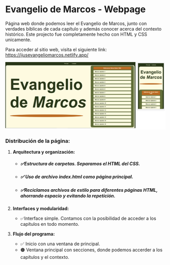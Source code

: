 # Evangelio de Marcos - Webpage

Página web donde podemos leer el Evangelio de Marcos, junto con verdades bíblicas de cada capítulo y además conocer acerca del contexto histórico. Este projecto fue completamente hecho con HTML y CSS unicamente.

Para acceder al sitio web, visita el siguiente link: https://ijusevangeliomarcos.netlify.app/

![alt text](https://github.com/dianAnton/gospel-of-mark-web-project/blob/main/screens.png?raw=true)

### Distribución de la página:

1.  **Arquitectura y organización:**
    
    -   ##### ✅Estructura de carpetas. Separamos el HTML del CSS.
    -  ##### ✅ Uso de archivo index.html como página principal.
    -   ##### ✅Reciclamos archivos de estilo para diferentes páginas HTML, ahorrando espacio y evitando la repetición.
2.  **Interfaces y modularidad:**
    
    -   ✅Interface simple. Contamos con la posibilidad de acceder a los capítulos en todo momento.

5.  **Flujo del programa:**
    
    -  ✅  Inicio con una ventana de principal.
    -  🟠 Ventana principal con secciones, donde podemos accerder a los capítulos y el contexto.

